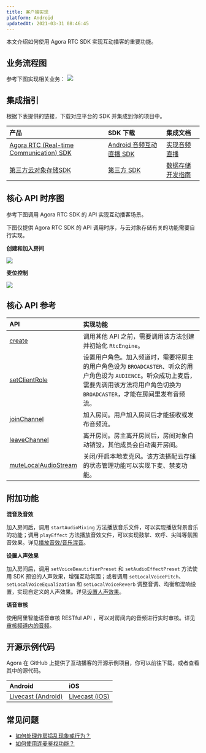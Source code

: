 ```yaml
---
title: 客户端实现
platform: Android
updatedAt: 2021-03-31 08:46:45
---
```

本文介绍如何使用 Agora RTC SDK 实现互动播客的重要功能。



## 业务流程图

参考下图实现相关业务：
![](https://web-cdn.agora.io/docs-files/1617009861278)

## 集成指引

根据下表提供的链接，下载对应平台的 SDK 并集成到你的项目中。

| 产品                                                         | SDK 下载                                                     | 集成文档                                                     |
| :----------------------------------------------------------- | :----------------------------------------------------------- | :----------------------------------------------------------- |
| [Agora RTC (Real-time Communication) SDK](/cn/InteractiveBroadcast/product_live?platform=AllPlatforms) | [Android 音频互动直播 SDK](/cn/livecast/downloads?platform=Android) | [实现音频直播](/cn/InteractiveBroadcast/start_live_audio_android?platform=Android) |
| [第三方云对象存储SDK](https://leancloud.cn/)                 | [第三方 SDK](https://leancloud.cn/docs/sdk_down.html)        | [数据存储开发指南](https://leancloud.cn/docs/leanstorage_guide-java.html) |

## 核心 API 时序图

参考下图调用 Agora RTC SDK 的 API 实现互动播客场景。

<div class="alert note">下图仅提供 Agora RTC SDK 的 API 调用时序，与云对象存储有关的功能需要自行实现。</div>

**创建和加入房间**

![](https://web-cdn.agora.io/docs-files/1617160624925)

**麦位控制**

![](https://web-cdn.agora.io/docs-files/1617160644420)


## 核心 API 参考

| API                                                          | 实现功能                                                     |
| :----------------------------------------------------------- | :----------------------------------------------------------- |
| [create](API%20Reference/java/classio_1_1agora_1_1rtc_1_1_rtc_engine.html#a35466f690d0a9332f24ea8280021d5ed) | 调用其他 API 之前，需要调用该方法创建并初始化 `RtcEngine`。  |
| [setClientRole](API%20Reference/java/classio_1_1agora_1_1rtc_1_1_rtc_engine.html#aa2affa28a23d44d18b6889fba03f47ec) | 设置用户角色。加入频道时，需要将房主的用户角色设为 `BROADCASTER`、听众的用户角色设为 `AUDIENCE`。听众成功上麦后，需要先调用该方法将用户角色切换为 `BROADCASTER`，才能在房间里发布音频流。 |
| [joinChannel](API%20Reference/java/classio_1_1agora_1_1rtc_1_1_rtc_engine.html#a8b308c9102c08cb8dafb4672af1a3b4c) | 加入房间。用户加入房间后才能接收或发布音频流。               |
| [leaveChannel](API%20Reference/java/classio_1_1agora_1_1rtc_1_1_rtc_engine.html#a2929e4a46d5342b68d0deb552c29d597) | 离开房间。房主离开房间后，房间对象自动销毁，其他成员会自动离开房间。 |
| [muteLocalAudioStream](API%20Reference/java/classio_1_1agora_1_1rtc_1_1_rtc_engine.html#a838a04b744e6fb53bd1548d30bff1302) | 关闭/开启本地麦克风。该方法搭配云存储的状态管理功能可以实现下麦、禁麦功能。 |

##  附加功能

**混音及音效**

加入房间后，调用 `startAudioMixing` 方法播放音乐文件，可以实现播放背景音乐的功能；调用 `playEffect` 方法播放音效文件，可以实现鼓掌、欢呼、尖叫等氛围音效果。详见[播放音效/音乐混音](/cn/InteractiveBroadcast/effect_mixing_android?platform=Android)。

**设置人声效果**

加入房间后，调用 `setVoiceBeautifierPreset` 和 `setAudioEffectPreset` 方法使用 SDK 预设的人声效果，增强互动氛围；或者调用 `setLocalVoicePitch`、`setLocalVoiceEqualization` 和 `setLocalVoiceReverb` 调整音调、均衡和混响设置，实现自定义的人声效果。详见[设置人声效果](/cn/InteractiveBroadcast/voice_changer_android?platform=Android)。

**语音审核**

使用阿里智能语音审核 RESTful API ，可以对房间内的音频进行实时审核。详见[审核频道内的音频](/cn/AliyunAudioModeration/quickstart_ali_audio?platform=RESTful)。

## 开源示例代码

Agora 在 GitHub 上提供了互动播客的开源示例项目，你可以前往下载，或者查看其中的源代码。

| Android                                                      | iOS                                                          |
| :----------------------------------------------------------- | :----------------------------------------------------------- |
| [Livecast (Android)](https://github.com/AgoraIO-Usecase/InteractivePodcast/tree/main/Android) | [Livecast (iOS)](https://github.com/AgoraIO-Usecase/InteractivePodcast/tree/main/iOS) |

## 常见问题

- [如何处理炸房捣乱现象或行为？](https://docs.agora.io/cn/InteractiveBroadcast/faq/stream_bombing)
- [如何使用连麦鉴权功能？](https://docs.agora.io/cn/InteractiveBroadcast/faq/token_cohost)